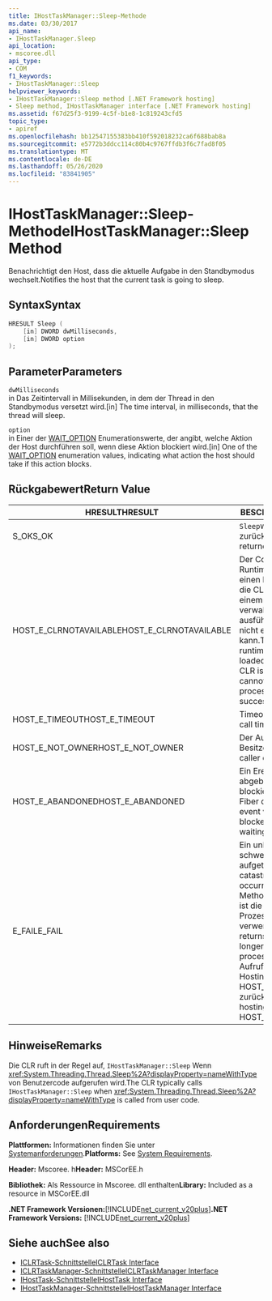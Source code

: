 ```yaml
---
title: IHostTaskManager::Sleep-Methode
ms.date: 03/30/2017
api_name:
- IHostTaskManager.Sleep
api_location:
- mscoree.dll
api_type:
- COM
f1_keywords:
- IHostTaskManager::Sleep
helpviewer_keywords:
- IHostTaskManager::Sleep method [.NET Framework hosting]
- Sleep method, IHostTaskManager interface [.NET Framework hosting]
ms.assetid: f67d25f3-9199-4c5f-b1e8-1c819243cfd5
topic_type:
- apiref
ms.openlocfilehash: bb12547155383bb410f592018232ca6f688bab8a
ms.sourcegitcommit: e5772b3ddcc114c80b4c9767ffdb3f6c7fad8f05
ms.translationtype: MT
ms.contentlocale: de-DE
ms.lasthandoff: 05/26/2020
ms.locfileid: "83841905"
---
```

# <a name="ihosttaskmanagersleep-method"></a><span data-ttu-id="c4fc9-102">IHostTaskManager::Sleep-Methode</span><span class="sxs-lookup"><span data-stu-id="c4fc9-102">IHostTaskManager::Sleep Method</span></span>
<span data-ttu-id="c4fc9-103">Benachrichtigt den Host, dass die aktuelle Aufgabe in den Standbymodus wechselt.</span><span class="sxs-lookup"><span data-stu-id="c4fc9-103">Notifies the host that the current task is going to sleep.</span></span>  
  
## <a name="syntax"></a><span data-ttu-id="c4fc9-104">Syntax</span><span class="sxs-lookup"><span data-stu-id="c4fc9-104">Syntax</span></span>  
  
```cpp  
HRESULT Sleep (  
    [in] DWORD dwMilliseconds,  
    [in] DWORD option  
);  
```  
  
## <a name="parameters"></a><span data-ttu-id="c4fc9-105">Parameter</span><span class="sxs-lookup"><span data-stu-id="c4fc9-105">Parameters</span></span>  
 `dwMilliseconds`  
 <span data-ttu-id="c4fc9-106">in Das Zeitintervall in Millisekunden, in dem der Thread in den Standbymodus versetzt wird.</span><span class="sxs-lookup"><span data-stu-id="c4fc9-106">[in] The time interval, in milliseconds, that the thread will sleep.</span></span>  
  
 `option`  
 <span data-ttu-id="c4fc9-107">in Einer der [WAIT_OPTION](wait-option-enumeration.md) Enumerationswerte, der angibt, welche Aktion der Host durchführen soll, wenn diese Aktion blockiert wird.</span><span class="sxs-lookup"><span data-stu-id="c4fc9-107">[in] One of the [WAIT_OPTION](wait-option-enumeration.md) enumeration values, indicating what action the host should take if this action blocks.</span></span>  
  
## <a name="return-value"></a><span data-ttu-id="c4fc9-108">Rückgabewert</span><span class="sxs-lookup"><span data-stu-id="c4fc9-108">Return Value</span></span>  
  
|<span data-ttu-id="c4fc9-109">HRESULT</span><span class="sxs-lookup"><span data-stu-id="c4fc9-109">HRESULT</span></span>|<span data-ttu-id="c4fc9-110">BESCHREIBUNG</span><span class="sxs-lookup"><span data-stu-id="c4fc9-110">Description</span></span>|  
|-------------|-----------------|  
|<span data-ttu-id="c4fc9-111">S_OK</span><span class="sxs-lookup"><span data-stu-id="c4fc9-111">S_OK</span></span>|<span data-ttu-id="c4fc9-112">`Sleep`wurde erfolgreich zurückgegeben.</span><span class="sxs-lookup"><span data-stu-id="c4fc9-112">`Sleep` returned successfully.</span></span>|  
|<span data-ttu-id="c4fc9-113">HOST_E_CLRNOTAVAILABLE</span><span class="sxs-lookup"><span data-stu-id="c4fc9-113">HOST_E_CLRNOTAVAILABLE</span></span>|<span data-ttu-id="c4fc9-114">Der Common Language Runtime (CLR) wurde nicht in einen Prozess geladen, oder die CLR befindet sich in einem Zustand, in dem Sie verwalteten Code nicht ausführen oder den-Befehl nicht erfolgreich verarbeiten kann.</span><span class="sxs-lookup"><span data-stu-id="c4fc9-114">The common language runtime (CLR) has not been loaded into a process, or the CLR is in a state in which it cannot run managed code or process the call successfully.</span></span>|  
|<span data-ttu-id="c4fc9-115">HOST_E_TIMEOUT</span><span class="sxs-lookup"><span data-stu-id="c4fc9-115">HOST_E_TIMEOUT</span></span>|<span data-ttu-id="c4fc9-116">Timeout des Aufrufes.</span><span class="sxs-lookup"><span data-stu-id="c4fc9-116">The call timed out.</span></span>|  
|<span data-ttu-id="c4fc9-117">HOST_E_NOT_OWNER</span><span class="sxs-lookup"><span data-stu-id="c4fc9-117">HOST_E_NOT_OWNER</span></span>|<span data-ttu-id="c4fc9-118">Der Aufrufer ist nicht Besitzer der Sperre.</span><span class="sxs-lookup"><span data-stu-id="c4fc9-118">The caller does not own the lock.</span></span>|  
|<span data-ttu-id="c4fc9-119">HOST_E_ABANDONED</span><span class="sxs-lookup"><span data-stu-id="c4fc9-119">HOST_E_ABANDONED</span></span>|<span data-ttu-id="c4fc9-120">Ein Ereignis wurde abgebrochen, während ein blockierter Thread oder eine Fiber darauf wartete.</span><span class="sxs-lookup"><span data-stu-id="c4fc9-120">An event was canceled while a blocked thread or fiber was waiting on it.</span></span>|  
|<span data-ttu-id="c4fc9-121">E_FAIL</span><span class="sxs-lookup"><span data-stu-id="c4fc9-121">E_FAIL</span></span>|<span data-ttu-id="c4fc9-122">Ein unbekannter schwerwiegender Fehler ist aufgetreten.</span><span class="sxs-lookup"><span data-stu-id="c4fc9-122">An unknown catastrophic failure occurred.</span></span> <span data-ttu-id="c4fc9-123">Wenn eine Methode E_FAIL zurückgibt, ist die CLR innerhalb des Prozesses nicht mehr verwendbar.</span><span class="sxs-lookup"><span data-stu-id="c4fc9-123">When a method returns E_FAIL, the CLR is no longer usable within the process.</span></span> <span data-ttu-id="c4fc9-124">Nachfolgende Aufrufe von Hostingmethoden geben HOST_E_CLRNOTAVAILABLE zurück.</span><span class="sxs-lookup"><span data-stu-id="c4fc9-124">Subsequent calls to hosting methods return HOST_E_CLRNOTAVAILABLE.</span></span>|  
  
## <a name="remarks"></a><span data-ttu-id="c4fc9-125">Hinweise</span><span class="sxs-lookup"><span data-stu-id="c4fc9-125">Remarks</span></span>  
 <span data-ttu-id="c4fc9-126">Die CLR ruft in der Regel auf, `IHostTaskManager::Sleep` Wenn <xref:System.Threading.Thread.Sleep%2A?displayProperty=nameWithType> von Benutzercode aufgerufen wird.</span><span class="sxs-lookup"><span data-stu-id="c4fc9-126">The CLR typically calls `IHostTaskManager::Sleep` when <xref:System.Threading.Thread.Sleep%2A?displayProperty=nameWithType> is called from user code.</span></span>  
  
## <a name="requirements"></a><span data-ttu-id="c4fc9-127">Anforderungen</span><span class="sxs-lookup"><span data-stu-id="c4fc9-127">Requirements</span></span>  
 <span data-ttu-id="c4fc9-128">**Plattformen:** Informationen finden Sie unter [Systemanforderungen](../../get-started/system-requirements.md).</span><span class="sxs-lookup"><span data-stu-id="c4fc9-128">**Platforms:** See [System Requirements](../../get-started/system-requirements.md).</span></span>  
  
 <span data-ttu-id="c4fc9-129">**Header:** Mscoree. h</span><span class="sxs-lookup"><span data-stu-id="c4fc9-129">**Header:** MSCorEE.h</span></span>  
  
 <span data-ttu-id="c4fc9-130">**Bibliothek:** Als Ressource in Mscoree. dll enthalten</span><span class="sxs-lookup"><span data-stu-id="c4fc9-130">**Library:** Included as a resource in MSCorEE.dll</span></span>  
  
 <span data-ttu-id="c4fc9-131">**.NET Framework Versionen:**[!INCLUDE[net_current_v20plus](../../../../includes/net-current-v20plus-md.md)]</span><span class="sxs-lookup"><span data-stu-id="c4fc9-131">**.NET Framework Versions:** [!INCLUDE[net_current_v20plus](../../../../includes/net-current-v20plus-md.md)]</span></span>  
  
## <a name="see-also"></a><span data-ttu-id="c4fc9-132">Siehe auch</span><span class="sxs-lookup"><span data-stu-id="c4fc9-132">See also</span></span>

- [<span data-ttu-id="c4fc9-133">ICLRTask-Schnittstelle</span><span class="sxs-lookup"><span data-stu-id="c4fc9-133">ICLRTask Interface</span></span>](iclrtask-interface.md)
- [<span data-ttu-id="c4fc9-134">ICLRTaskManager-Schnittstelle</span><span class="sxs-lookup"><span data-stu-id="c4fc9-134">ICLRTaskManager Interface</span></span>](iclrtaskmanager-interface.md)
- [<span data-ttu-id="c4fc9-135">IHostTask-Schnittstelle</span><span class="sxs-lookup"><span data-stu-id="c4fc9-135">IHostTask Interface</span></span>](ihosttask-interface.md)
- [<span data-ttu-id="c4fc9-136">IHostTaskManager-Schnittstelle</span><span class="sxs-lookup"><span data-stu-id="c4fc9-136">IHostTaskManager Interface</span></span>](ihosttaskmanager-interface.md)
